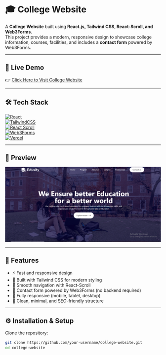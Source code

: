 # 🎓 College Website

A **College Website** built using **React.js, Tailwind CSS, React-Scroll, and Web3Forms**.  
This project provides a modern, responsive design to showcase college information, courses, facilities, and includes a **contact form** powered by Web3Forms.

---

## 🔗 Live Demo

👉 [Click Here to Visit College Website](https://colleage-website.vercel.app/)

---

## 🛠️ Tech Stack

[![React](https://img.shields.io/badge/React-18-blue?logo=react)](https://reactjs.org/)  
[![TailwindCSS](https://img.shields.io/badge/TailwindCSS-3.4-38B2AC?logo=tailwindcss)](https://tailwindcss.com/)  
[![React Scroll](https://img.shields.io/badge/React--Scroll-Smooth--Navigation-green)](https://www.npmjs.com/package/react-scroll)  
[![Web3Forms](https://img.shields.io/badge/Web3Forms-Contact%20Form-orange)](https://web3forms.com/)  
[![Vercel](https://img.shields.io/badge/Deployed%20on-Vercel-black?logo=vercel)](https://vercel.com/)

---

## 📸 Preview

![Homepage Screenshot](./src/assets/preview.PNG)

---

## 📌 Features

- ⚡ Fast and responsive design
- 🎨 Built with Tailwind CSS for modern styling
- 📜 Smooth navigation with React-Scroll
- 💬 Contact form powered by Web3Forms (no backend required)
- 📱 Fully responsive (mobile, tablet, desktop)
- 🌙 Clean, minimal, and SEO-friendly structure

---

## ⚙️ Installation & Setup

Clone the repository:

```bash
git clone https://github.com/your-username/college-website.git
cd college-website
```
